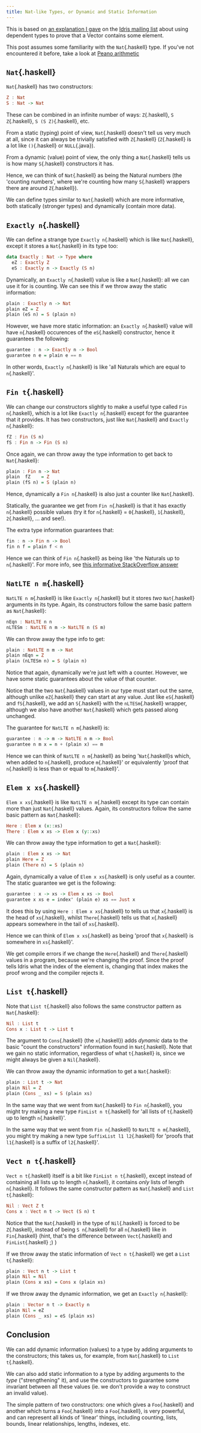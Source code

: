 ```yaml
---
title: Nat-like Types, or Dynamic and Static Information
---
```

This is based on [an explanation I gave][mymail] on the [Idris mailing list][idrismail] about using dependent types to prove that a Vector contains some element.

This post assumes some familiarity with the `Nat`{.haskell} type. If you've not encountered it before, take a look at [Peano arithmetic][peano]

## `Nat`{.haskell} ##

`Nat`{.haskell} has two constructors:

```haskell
Z : Nat
S : Nat -> Nat
```

These can be combined in an infinite number of ways: `Z`{.haskell}, `S Z`{.haskell},
`S (S Z)`{.haskell}, etc.

From a static (typing) point of view, `Nat`{.haskell} doesn't tell us very much at
all, since it can always be trivially satisfied with `Z`{.haskell} (`Z`{.haskell} is a lot
like `()`{.haskell} or `NULL`{.java}).

From a dynamic (value) point of view, the only thing a `Nat`{.haskell} tells us is
how many `S`{.haskell} constructors it has.

Hence, we can think of `Nat`{.haskell} as being the Natural numbers (the 'counting
numbers', where we're counting how many `S`{.haskell} wrappers there are around
`Z`{.haskell}).

We can define types similar to `Nat`{.haskell} which are more informative, both
statically (stronger types) and dynamically (contain more data).

## `Exactly n`{.haskell} ##

We can define a strange type `Exactly n`{.haskell} which is like `Nat`{.haskell}, except it
stores a `Nat`{.haskell} in its type too:

```haskell
data Exactly : Nat -> Type where
  eZ : Exactly Z
  eS : Exactly n -> Exactly (S n)
```

Dynamically, an `Exactly n`{.haskell} value is like a `Nat`{.haskell}: all we can
use it for is counting. We can see this if we throw away the static
information:

```haskell
plain : Exactly n -> Nat
plain eZ = Z
plain (eS n) = S (plain n)
```

However, we have more static information: an `Exactly n`{.haskell} value will have
`n`{.haskell} occurences of the `eS`{.haskell} constructor, hence it guarantees the
following:

```haskell
guarantee : n -> Exactly n -> Bool
guarantee n e = plain e == n
```

In other words, `Exactly n`{.haskell} is like 'all Naturals which are equal to `n`{.haskell}'.

## `Fin t`{.haskell} ##

We can change our constructors slightly to make a useful type called
`Fin n`{.haskell}, which is a lot like `Exactly n`{.haskell} except for the guarantee that
it provides. It has two constructors, just like `Nat`{.haskell} and `Exactly n`{.haskell}:

```haskell
fZ : Fin (S n)
fS : Fin n -> Fin (S n)
```

Once again, we can throw away the type information to get back to `Nat`{.haskell}:

```haskell
plain : Fin n -> Nat
plain  fZ    = Z
plain (fS n) = S (plain n)
```

Hence, dynamically a `Fin n`{.haskell} is also just a counter like `Nat`{.haskell}.

Statically, the guarantee we get from `Fin n`{.haskell} is that it has exactly `n`{.haskell}
possible values (try it for `n`{.haskell} = `0`{.haskell}, `1`{.haskell}, `2`{.haskell}, ... and see!).

The extra type information guarantees that:

```haskell
fin : n -> Fin n -> Bool
fin n f = plain f < n
```

Hence we can think of `Fin n`{.haskell} as being like 'the Naturals up to `n`{.haskell}'. For
more info, see [this informative StackOverflow answer](http://stackoverflow.com/questions/18726164/how-can-finite-numbers-work-dependent-types)

## `NatLTE n m`{.haskell} ##

`NatLTE n m`{.haskell} is like `Exactly n`{.haskell} but it stores *two* `Nat`{.haskell} arguments in
its type. Again, its constructors follow the same basic pattern as `Nat`{.haskell}:

```haskell
nEqn : NatLTE n n
nLTESm : NatLTE n m -> NatLTE n (S m)
```

We can throw away the type info to get:

```haskell
plain : NatLTE n m -> Nat
plain nEqn = Z
plain (nLTESm n) = S (plain n)
```

Notice that again, dynamically we're just left with a counter. However,
we have some static guarantees about the value of that counter.

Notice that the two `Nat`{.haskell} values in our type must start out the same,
although unlike `eZ`{.haskell} they can start at any value. Just like `eS`{.haskell} and
`fS`{.haskell}, we add an `S`{.haskell} with the `nLTESm`{.haskell} wrapper, although we also have
another `Nat`{.haskell} which gets passed along unchanged.

The guarantee for `NatLTE n m`{.haskell} is:

```haskell
guarantee : n -> m -> NatLTE n m -> Bool
guarantee n m x = n + (plain x) == m
```

Hence we can think of `NatLTE n m`{.haskell} as being '`Nat`{.haskell}s which, when added to
`n`{.haskell}, produce `m`{.haskell}' or equivalently 'proof that `n`{.haskell} is less than or equal to `m`{.haskell}'.

## `Elem x xs`{.haskell} ##

`Elem x xs`{.haskell} is like `NatLTE n m`{.haskell} except its type can contain more than
just `Nat`{.haskell} values. Again, its constructors follow the same basic pattern
as `Nat`{.haskell}:

```haskell
Here : Elem x (x::xs)
There : Elem x xs -> Elem x (y::xs)
```

We can throw away the type information to get a `Nat`{.haskell}:

```haskell
plain : Elem x xs -> Nat
plain Here = Z
plain (There n) = S (plain n)
```

Again, dynamically a value of `Elem x xs`{.haskell} is only useful as a
counter. The static guarantee we get is the following:

```haskell
guarantee : x -> xs -> Elem x xs -> Bool
guarantee x xs e = index' (plain e) xs == Just x
```

It does this by using `Here : Elem x xs`{.haskell} to tells us that `x`{.haskell} is the
head of `xs`{.haskell}, whilst `There`{.haskell} tells us that `x`{.haskell} appears somewhere in the
tail of `xs`{.haskell}.

Hence we can think of `Elem x xs`{.haskell} as being 'proof that `x`{.haskell} is somewhere in
`xs`{.haskell}'.

We get compile errors if we change the `Here`{.haskell} and `There`{.haskell} values in a program, because we're changing the proof. Since the proof tells Idris what
the index of the element is, changing that index makes the proof wrong and the compiler rejects it.

## `List t`{.haskell} ##

Note that `List t`{.haskell} also follows the same constructor pattern as `Nat`{.haskell}:

```haskell
Nil : List t
Cons x : List t -> List t
```

The argument to `Cons`{.haskell} (the `x`{.haskell}) adds *dynamic* data to the basic
"count the constructors" information found in `Nat`{.haskell}. Note that we gain
no static information, regardless of what `t`{.haskell} is, since we might always
be given a `Nil`{.haskell}.

We can throw away the dynamic information to get a `Nat`{.haskell}:

```haskell
plain : List t -> Nat
plain Nil = Z
plain (Cons _ xs) = S (plain xs)
```

In the same way that we went from `Nat`{.haskell} to `Fin n`{.haskell}, you might try making
a new type `FinList n t`{.haskell} for 'all lists of `t`{.haskell} up to length `n`{.haskell}'.

In the same way that we went from `Fin n`{.haskell} to `NatLTE n m`{.haskell}, you might try
making a new type `SuffixList l1 l2`{.haskell} for 'proofs that `l1`{.haskell} is a suffix of
`l2`{.haskell}'.

## `Vect n t`{.haskell} ##

`Vect n t`{.haskell} itself is a bit like `FinList n t`{.haskell}, except instead of
containing all lists up to length `n`{.haskell}, it contains *only* lists of
length `n`{.haskell}. It follows the same constructor pattern as `Nat`{.haskell} and
`List t`{.haskell}:

```haskell
Nil : Vect Z t
Cons x : Vect n t -> Vect (S n) t
```

Notice that the `Nat`{.haskell} in the type of `Nil`{.haskell} is forced to be `Z`{.haskell}, instead
of being `S n`{.haskell} for all `n`{.haskell} like in `Fin`{.haskell} (hint, that's the difference
between `Vect`{.haskell} and `FinList`{.haskell} ;) )

If we throw away the static information of `Vect n t`{.haskell} we get a `List t`{.haskell}:

```haskell
plain : Vect n t -> List t
plain Nil = Nil
plain (Cons x xs) = Cons x (plain xs)
```

If we throw away the dynamic information, we get an `Exactly n`{.haskell}:

```haskell
plain : Vector n t -> Exactly n
plain Nil = eZ
plain (Cons _ xs) = eS (plain xs)
```

## Conclusion ##

We can add dynamic information (values) to a type by adding arguments to
the constructors; this takes us, for example, from `Nat`{.haskell} to `List t`{.haskell}.

We can also add static information to a type by adding arguments to the
*type* ("strengthening" it), and use the constructors to guarantee some
invariant between all these values (ie. we don't provide a way to construct an invalid value).

The simple pattern of two constructors: one which gives a `Foo`{.haskell} and
another which turns a `Foo`{.haskell} into a `Foo`{.haskell}, is very powerful, and can
represent all kinds of 'linear' things, including counting, lists,
bounds, linear relationships, lengths, indexes, etc.

[mymail]: https://groups.google.com/d/msg/idris-lang/r4Y7FOTOF5w/gG81lUoBijkJ
[idrismail]: https://groups.google.com/forum/#!forum/idris-lang
[peano]: http://en.wikipedia.org/wiki/Peano_axioms
